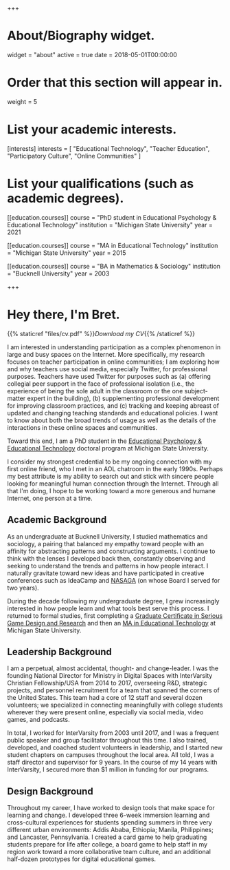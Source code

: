 +++
# About/Biography widget.
widget = "about"
active = true
date = 2018-05-01T00:00:00

# Order that this section will appear in.
weight = 5

# List your academic interests.
[interests]
  interests = [
    "Educational Technology",
    "Teacher Education",
    "Participatory Culture",
    "Online Communities"
  ]

# List your qualifications (such as academic degrees).
[[education.courses]]
  course = "PhD student in Educational Psychology & Educational Technology"
  institution = "Michigan State University"
  year = 2021

[[education.courses]]
  course = "MA in Educational Technology"
  institution = "Michigan State University"
  year = 2015

[[education.courses]]
  course = "BA in Mathematics & Sociology"
  institution = "Bucknell University"
  year = 2003
 
+++

# Hey there, I'm Bret.

{{% staticref "files/cv.pdf" %}}*Download my CV*{{% /staticref %}}

I am interested in understanding participation as a complex phenomenon in large and busy spaces on the Internet. More specifically, my research focuses on teacher participation in online communities; I am exploring how and why teachers use social media, especially Twitter, for professional purposes. Teachers have used Twitter for purposes such as (a) offering collegial peer support in the face of professional isolation (i.e., the experience of being the sole adult in the classroom or the one subject-matter expert in the building), (b) supplementing professional development for improving classroom practices, and (c) tracking and keeping abreast of updated and changing teaching standards and educational policies. I want to know about both the broad trends of usage as well as the details of the interactions in these online spaces and communities.

Toward this end, I am a PhD student in the [Educational Psychology & Educational Technology](http://edutech.educ.msu.edu/) doctoral program at Michigan State University. 
 
I consider my strongest credential to be my ongoing connection with my first online friend, who I met in an AOL chatroom in the early 1990s. Perhaps my best attribute is my ability to search out and stick with sincere people looking for meaningful human connection through the Internet. Through all that I'm doing, I hope to be working toward a more generous and humane Internet, one person at a time.

## Academic Background

As an undergraduate at Bucknell University, I studied mathematics and sociology, a pairing that balanced my empathy toward people with an affinity for abstracting patterns and constructing arguments. I continue to think with the lenses I developed back then, constantly observing and seeking to understand the trends and patterns in how people interact. I naturally gravitate toward new ideas and have participated in creative conferences such as IdeaCamp and [NASAGA](http://nasaga.org/) (on whose Board I served for two years).

During the decade following my undergraduate degree, I grew increasingly interested in how people learn and what tools best serve this process. I returned to formal studies, first completing a [Graduate Certificate in Serious Game Design and Research](https://gamedev.msu.edu/serious-games/) and then an [MA in Educational Technology](http://edutech.educ.msu.edu/programs/masters/) at Michigan State University.

## Leadership Background

I am a perpetual, almost accidental, thought- and change-leader. I was the founding National Director for Ministry in Digital Spaces with InterVarsity Christian Fellowship/USA from 2014 to 2017, overseeing R&D, strategic projects, and personnel recruitment for a team that spanned the corners of the United States. This team had a core of 12 staff and several dozen volunteers; we specialized in connecting meaningfully with college students wherever they were present online, especially via social media, video games, and podcasts.

In total, I worked for InterVarsity from 2003 until 2017, and I was a frequent public speaker and group facilitator throughout this time. I also trained, developed, and coached student volunteers in leadership, and I started new student chapters on campuses throughout the local area. All told, I was a staff director and supervisor for 9 years. In the course of my 14 years with InterVarsity, I secured more than $1 million in funding for our programs.

## Design Background

Throughout my career, I have worked to design tools that make space for learning and change. I developed three 6-week immersion learning and cross-cultural experiences for students spending summers in three very different urban environments: Addis Ababa, Ethiopia; Manila, Philippines; and Lancaster, Pennsylvania. I created a card game to help graduating students prepare for life after college, a board game to help staff in my region work toward a more collaborative team culture, and an additional half-dozen prototypes for digital educational games.
